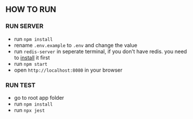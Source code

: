 ## HOW TO RUN

### RUN SERVER

- run `npm install`
- rename `.env.example` to `.env` and change the value
- run `redis-server` in seperate terminal, if you don't have redis. you need to [install](https://redis.io/topics/quickstart) it first
- run `npm start`
- open `http://localhost:8080` in your browser

### RUN TEST

- go to root app folder
- run `npm install`
- run `npx jest`
